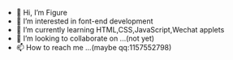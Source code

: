 - 👋 Hi, I’m Figure
- 👀 I’m interested in font-end development
- 🌱 I’m currently learning HTML,CSS,JavaScript,Wechat applets
- 💞️ I’m looking to collaborate on ...(not yet)
- 📫 How to reach me ...(maybe qq:1157552798)

<!---
Figureeeeee/Figureeeeee is a ✨ special ✨ repository because its `README.md` (this file) appears on your GitHub profile.
You can click the Preview link to take a look at your changes.
--->
